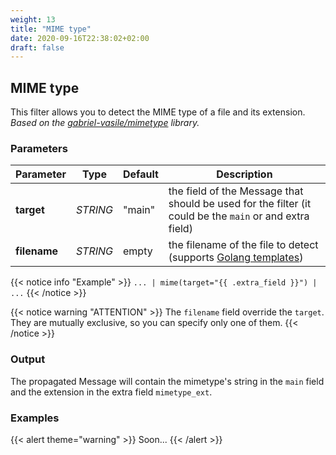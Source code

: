 ```yaml
---
weight: 13
title: "MIME type"
date: 2020-09-16T22:38:02+02:00
draft: false
---
```


## MIME type

This filter allows you to detect the MIME type of a file and its extension. 
_Based on the [gabriel-vasile/mimetype](https://github.com/gabriel-vasile/mimetype) library._ 

### Parameters

 | Parameter | Type | Default | Description 
 | --- | --- | --- | --- |
 | **target** | _STRING_ | "main" | the field of the Message that should be used for the filter (it could be the `main` or and extra field) |
 | **filename** | _STRING_ | empty | the filename of the file to detect (supports [Golang templates](https://golang.org/pkg/text/template/)) |
 
{{< notice info "Example" >}} 
`... | mime(target="{{ .extra_field }}") | ...`
{{< /notice >}}

{{< notice warning "ATTENTION" >}} 
The `filename` field override the `target`. They are mutually exclusive, so you can specify only one of them.
{{< /notice >}}


### Output

The propagated Message will contain the mimetype's string in the `main` field and the extension in the extra field `mimetype_ext`.

### Examples

{{< alert theme="warning" >}}
Soon...
{{< /alert >}} 